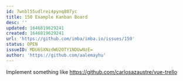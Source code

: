 ```yaml
---
id: 7wnbl55udlrei4pynq807yc
title: 150 Example Kanban Board
desc: ''
updated: 1646819629241
created: 1646819629241
url: 'https://github.com/imba/imba.io/issues/150'
status: OPEN
issueID: MDU6SXNzdWU2OTY1NDUwNzE=
author: 'https://github.com/aalemayhu'
---
```

Implement something like https://github.com/carlosazaustre/vue-trello
<!--!https://gitspeak.com/-/nip4siL3142e4-->
